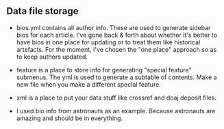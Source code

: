 ## Data file storage

- bios.yml contains all author info. These are used to generate sidebar bios for each article. I've gone back & forth about whether it's better to have bios in one place for updating or to treat them like historical artefacts. For the moment, I've chosen the "one place" approach so as to keep authors updated.

- feature is a place to store info for generating "special feature" submenus. The yml is used to generate a subtable of contents. Make a new file when you make a different special feature.

- xml is a place to put your data stuff like crossref and doaj deposit files.

- I used bio info from astronauts as an example. Because astronauts are amazing and should be in everything.
